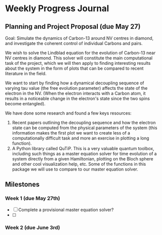 # Weekly Progress Journal

## Planning and Project Proposal (due May 27)
Goal: Simulate the dynamics of Carbon-13 around NV centres in diamond,
and investigate the coherent control of individual Carbons and pairs. 

We wish to solve the Lindblad equation for the evolution of Carbon-13 near NV centres in
diamond. This solver will constitute the main computational task of the project, which we
will then apply to finding interesting results about the system in the form of plots that
can be compared to recent literature in the field.

We want to start by finding how a dynamical decoupling sequence of varying tau value (the 
free evolution parameter) affects the state of the electron in the NV. (When the electron 
interacts with a Carbon atom, it results in a noticeable change in the electron's state since
the two spins become entangled). 

We have done some research and found a few keys resources:
1. Recent papers outlining the decoupling sequence and how the electron state can be 
computed from the physical parameters of the system (this information makes the first plot
we want to create less of a computationally difficult task and more an exercise in plotting
a long function).
2. A Python library called QuTiP. This is a very valuable quantum toolbox, including such 
things as a master equation solver for time evolution of a system directly from a given 
Hamiltonian, plotting on the Bloch sphere and other cool visualization help, etc. Some of
the functions in this package we will use to compare to our master equation solver.

## Milestones
### Week 1 (due May 27th)
- [ ] Complete a provisional master equation solver?
- [ ]  


### Week 2 (due June 3rd)